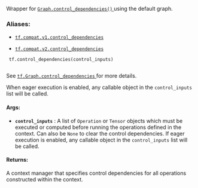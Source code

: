 Wrapper for [ `Graph.control_dependencies()` ](https://tensorflow.google.cn/api_docs/python/tf/Graph#control_dependencies) using the default graph.



### Aliases:

- [ `tf.compat.v1.control_dependencies` ](/api_docs/python/tf/control_dependencies)

- [ `tf.compat.v2.control_dependencies` ](/api_docs/python/tf/control_dependencies)



```
 tf.control_dependencies(control_inputs)
 
```

See [ `tf.Graph.control_dependencies` ](https://tensorflow.google.cn/api_docs/python/tf/Graph#control_dependencies)
for more details.

When eager execution is enabled, any callable object in the  `control_inputs` 
list will be called.



#### Args:

- **`control_inputs`** : A list of  `Operation`  or  `Tensor`  objects which must be
executed or computed before running the operations defined in the context.
Can also be  `None`  to clear the control dependencies. If eager execution
is enabled, any callable object in the  `control_inputs`  list will be
called.



#### Returns:
A context manager that specifies control dependencies for all
operations constructed within the context.

